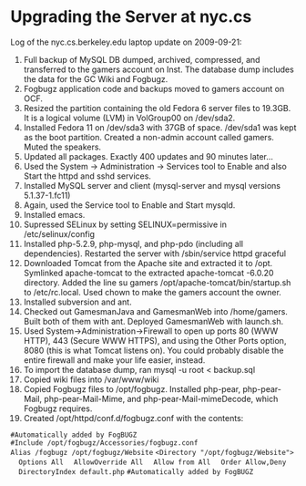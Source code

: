 Upgrading the Server at nyc.cs
==============================

Log of the nyc.cs.berkeley.edu laptop update on 2009-09-21:

1.  Full backup of MySQL DB dumped, archived, compressed, and transferred to the gamers account on Inst. The database dump includes the data for the GC Wiki and Fogbugz.
2.  Fogbugz application code and backups moved to gamers account on OCF.
3.  Resized the partition containing the old Fedora 6 server files to 19.3GB. It is a logical volume (LVM) in VolGroup00 on /dev/sda2.
4.  Installed Fedora 11 on /dev/sda3 with 37GB of space. /dev/sda1 was kept as the boot partition. Created a non-admin account called gamers. Muted the speakers.
5.  Updated all packages. Exactly 400 updates and 90 minutes later…
6.  Used the System -&gt; Administration -&gt; Services tool to Enable and also Start the httpd and sshd services.
7.  Installed MySQL server and client (mysql-server and mysql versions 5.1.37-1.fc11)
8.  Again, used the Service tool to Enable and Start mysqld.
9.  Installed emacs.
10. Supressed SELinux by setting SELINUX=permissive in /etc/selinux/config
11. Installed php-5.2.9, php-mysql, and php-pdo (including all dependencies). Restarted the server with /sbin/service httpd graceful
12. Downloaded Tomcat from the Apache site and extracted it to /opt. Symlinked apache-tomcat to the extracted apache-tomcat -6.0.20 directory. Added the line su gamers /opt/apache-tomcat/bin/startup.sh to /etc/rc.local. Used chown to make the gamers account the owner.
13. Installed subversion and ant.
14. Checked out GamesmanJava and GamesmanWeb into /home/gamers. Built both of them with ant. Deployed GamesmanWeb with launch.sh.
15. Used System-&gt;Administration-&gt;Firewall to open up ports 80 (WWW HTTP), 443 (Secure WWW HTTPS), and using the Other Ports option, 8080 (this is what Tomcat listens on). You could probably disable the entire firewall and make your life easier, instead.
16. To import the database dump, ran mysql -u root &lt; backup.sql
17. Copied wiki files into /var/www/wiki
18. Copied Fogbugz files to /opt/fogbugz. Installed php-pear, php-pear-Mail, php-pear-Mail-Mime, and php-pear-Mail-mimeDecode, which Fogbugz requires.
19. Created /opt/httpd/conf.d/fogbugz.conf with the contents:

`#Automatically added by FogBUGZ`
`#Include /opt/fogbugz/Accessories/fogbugz.conf`
`Alias /fogbugz /opt/fogbugz/Website`
`<Directory "/opt/fogbugz/Website">`
`  Options All`
`  AllowOverride All`
`  Allow from All`
`  Order Allow,Deny`
`  DirectoryIndex default.php`
</Directory>
`#Automatically added by FogBUGZ`
